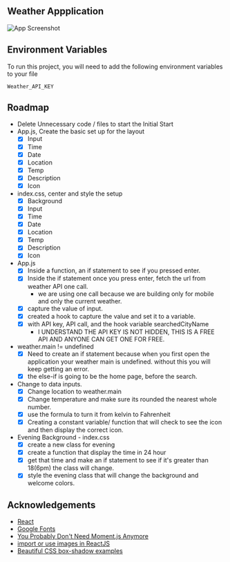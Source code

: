 


## Weather Appplication

![App Screenshot](https://via.placeholder.com/468x300?text=App+Screenshot+Here)





## Environment Variables

To run this project, you will need to add the following environment variables to your file

`Weather_API_KEY`




## Roadmap
- Delete Unnecessary code / files to start the Initial Start
- App.js, Create the basic set up for the layout
  - [X] Input
  - [X] Time
  - [X] Date
  - [X] Location
  - [X] Temp
  - [X] Description
  - [X] Icon
- index.css, center and style the setup
  - [X] Background
  - [X] Input
  - [X] Time
  - [X] Date
  - [X] Location
  - [X] Temp
  - [X] Description
  - [X] Icon
- App.js
  - [X] Inside a function, an if statement to see if you pressed enter. 
  - [X] Inside the if statement once you press enter, fetch the url from weather API one call. 
    - we are using one call because we are  building only for mobile and only the current weather. 
  - [X] capture the value of input. 
  - [X] created a hook to capture the value and set it to a variable. 
  - [X] with API key, API call, and the hook variable searchedCityName
    - I UNDERSTAND THE API KEY IS NOT HIDDEN, THIS IS A FREE API AND ANYONE CAN GET ONE FOR FREE. 
- weather.main != undefined
  - [X] Need to create an if statement because when you first open the application your weather main is undefined. without this you will keep getting an error. 
  - [X] the else-if is going to be the home page, before the search. 
- Change to data inputs. 
  - [X] Change location to weather.main
  - [X] Change temperature and make sure its rounded the nearest whole number. 
  - [X] use the formula to turn it from kelvin to Fahrenheit
  - [X] Creating a constant variable/ function that will check to see the icon and then display the correct icon. 
- Evening Background - index.css
  - [X] create a new class for evening
  - [X] create a function that display the time in 24 hour
  - [X] get that time and make an if statement to see if it's greater than 18(6pm) the class will change. 
  - [X] style the evening class that will change the background and welcome colors. 

## Acknowledgements

- [React](https://reactjs.org/)
- [Google Fonts](https://fonts.google.com/)
- [You Probably Don't Need Moment.js Anymore](https://dockyard.com/blog/2020/02/14/you-probably-don-t-need-moment-js-anymore)
- [import or use images in ReactJS](https://www.tutorialswebsite.com/how-to-import-or-use-images-in-reactjs/)
- [Beautiful CSS box-shadow examples](https://getcssscan.com/css-box-shadow-examples)

